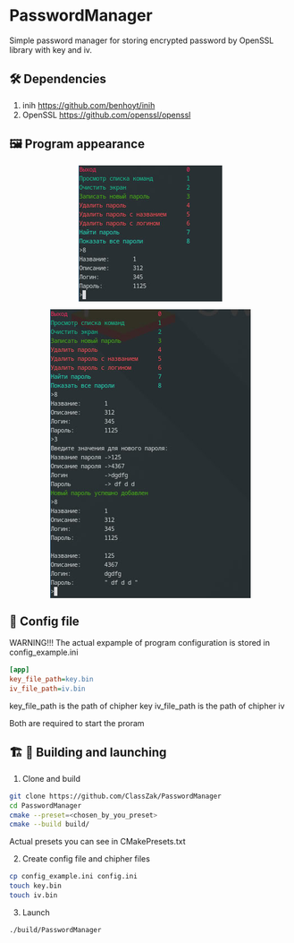 # PasswordManager

Simple password manager for storing encrypted password by OpenSSL library with key and iv.

## 🛠 Dependencies

1. inih https://github.com/benhoyt/inih
2. OpenSSL https://github.com/openssl/openssl

## 🖼️ Program appearance

<p align="center">
	<img align="center" src="https://github.com/ClassZak/PasswordManager/blob/master/screenshot1.png"/>
</p>
<p align="center">
	<img align="center" src="https://github.com/ClassZak/PasswordManager/blob/master/screenshot2.png"/>
</p>

## 📰 Config file

WARNING!!!
The actual expample of program configuration is stored in config\_example.ini

```ini
[app]
key_file_path=key.bin
iv_file_path=iv.bin
```

key\_file\_path is the path of chipher key
iv\_file\_path is the path of chipher iv

Both are required to start the proram

## 🏗 🚀 Building and launching

1. Clone and build

```bash
git clone https://github.com/ClassZak/PasswordManager
cd PasswordManager
cmake --preset=<chosen_by_you_preset>
cmake --build build/
```

Actual presets you can see in CMakePresets.txt

2. Create config file and chipher files

```bash
cp config_example.ini config.ini
touch key.bin
touch iv.bin
```

3. Launch

```bash
./build/PasswordManager
```

